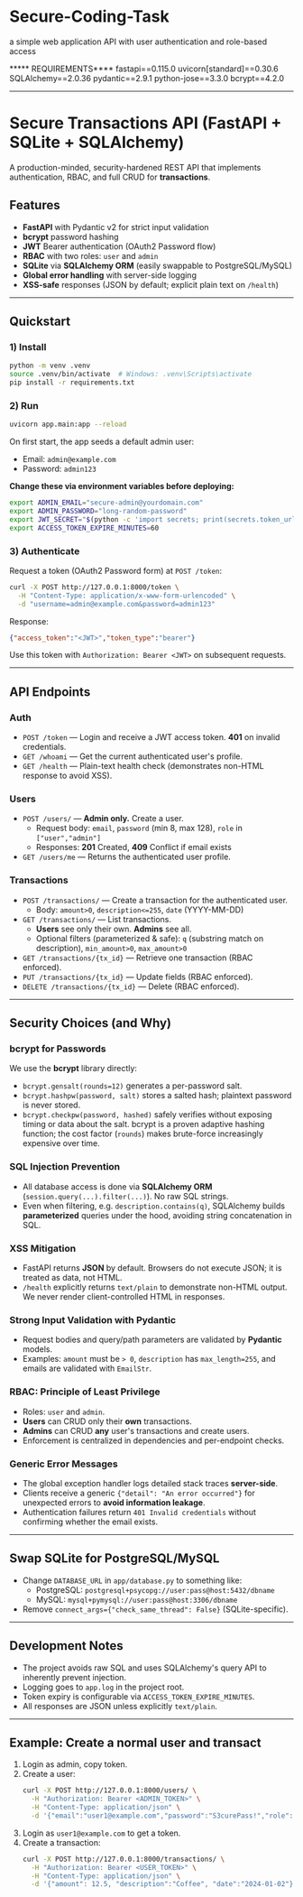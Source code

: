 # Secure-Coding-Task
a simple web application API with user authentication and role-based access

***** REQUIREMENTS****
fastapi==0.115.0
uvicorn[standard]==0.30.6
SQLAlchemy==2.0.36
pydantic==2.9.1
python-jose==3.3.0
bcrypt==4.2.0
***********************

# Secure Transactions API (FastAPI + SQLite + SQLAlchemy)

A production-minded, security-hardened REST API that implements authentication, RBAC, and full CRUD for **transactions**.

## Features
- **FastAPI** with Pydantic v2 for strict input validation
- **bcrypt** password hashing
- **JWT** Bearer authentication (OAuth2 Password flow)
- **RBAC** with two roles: `user` and `admin`
- **SQLite** via **SQLAlchemy ORM** (easily swappable to PostgreSQL/MySQL)
- **Global error handling** with server-side logging
- **XSS-safe** responses (JSON by default; explicit plain text on `/health`)

---

## Quickstart

### 1) Install
```bash
python -m venv .venv
source .venv/bin/activate  # Windows: .venv\Scripts\activate
pip install -r requirements.txt
```

### 2) Run
```bash
uvicorn app.main:app --reload
```

On first start, the app seeds a default admin user:
- Email: `admin@example.com`
- Password: `admin123`

**Change these via environment variables before deploying:**
```bash
export ADMIN_EMAIL="secure-admin@yourdomain.com"
export ADMIN_PASSWORD="long-random-password"
export JWT_SECRET="$(python -c 'import secrets; print(secrets.token_urlsafe(32))')"
export ACCESS_TOKEN_EXPIRE_MINUTES=60
```

### 3) Authenticate
Request a token (OAuth2 Password form) at `POST /token`:
```bash
curl -X POST http://127.0.0.1:8000/token \
  -H "Content-Type: application/x-www-form-urlencoded" \
  -d "username=admin@example.com&password=admin123"
```
Response:
```json
{"access_token":"<JWT>","token_type":"bearer"}
```
Use this token with `Authorization: Bearer <JWT>` on subsequent requests.

---

## API Endpoints

### Auth
- `POST /token` — Login and receive a JWT access token. **401** on invalid credentials.
- `GET /whoami` — Get the current authenticated user's profile.
- `GET /health` — Plain-text health check (demonstrates non-HTML response to avoid XSS).

### Users
- `POST /users/` — **Admin only.** Create a user.
  - Request body: `email`, `password` (min 8, max 128), `role` in `["user","admin"]`
  - Responses: **201** Created, **409** Conflict if email exists
- `GET /users/me` — Returns the authenticated user profile.

### Transactions
- `POST /transactions/` — Create a transaction for the authenticated user.
  - Body: `amount>0`, `description<=255`, `date` (YYYY-MM-DD)
- `GET /transactions/` — List transactions.
  - **Users** see only their own. **Admins** see all.
  - Optional filters (parameterized & safe): `q` (substring match on description), `min_amount>0`, `max_amount>0`
- `GET /transactions/{tx_id}` — Retrieve one transaction (RBAC enforced).
- `PUT /transactions/{tx_id}` — Update fields (RBAC enforced).
- `DELETE /transactions/{tx_id}` — Delete (RBAC enforced).

---

## Security Choices (and Why)

### bcrypt for Passwords
We use the **bcrypt** library directly:
- `bcrypt.gensalt(rounds=12)` generates a per-password salt.
- `bcrypt.hashpw(password, salt)` stores a salted hash; plaintext password is never stored.
- `bcrypt.checkpw(password, hashed)` safely verifies without exposing timing or data about the salt.
bcrypt is a proven adaptive hashing function; the cost factor (`rounds`) makes brute-force increasingly expensive over time.

### SQL Injection Prevention
- All database access is done via **SQLAlchemy ORM** (`session.query(...).filter(...)`). No raw SQL strings.
- Even when filtering, e.g. `description.contains(q)`, SQLAlchemy builds **parameterized** queries under the hood, avoiding string concatenation in SQL.

### XSS Mitigation
- FastAPI returns **JSON** by default. Browsers do not execute JSON; it is treated as data, not HTML.
- `/health` explicitly returns `text/plain` to demonstrate non-HTML output. We never render client-controlled HTML in responses.

### Strong Input Validation with Pydantic
- Request bodies and query/path parameters are validated by **Pydantic** models.
- Examples: `amount` must be `> 0`, `description` has `max_length=255`, and emails are validated with `EmailStr`.

### RBAC: Principle of Least Privilege
- Roles: `user` and `admin`.
- **Users** can CRUD only their **own** transactions.
- **Admins** can CRUD **any** user's transactions and create users.
- Enforcement is centralized in dependencies and per-endpoint checks.

### Generic Error Messages
- The global exception handler logs detailed stack traces **server-side**.
- Clients receive a generic `{"detail": "An error occurred"}` for unexpected errors to **avoid information leakage**.
- Authentication failures return `401 Invalid credentials` without confirming whether the email exists.

---

## Swap SQLite for PostgreSQL/MySQL
- Change `DATABASE_URL` in `app/database.py` to something like:
  - PostgreSQL: `postgresql+psycopg://user:pass@host:5432/dbname`
  - MySQL: `mysql+pymysql://user:pass@host:3306/dbname`
- Remove `connect_args={"check_same_thread": False}` (SQLite-specific).

---

## Development Notes
- The project avoids raw SQL and uses SQLAlchemy's query API to inherently prevent injection.
- Logging goes to `app.log` in the project root.
- Token expiry is configurable via `ACCESS_TOKEN_EXPIRE_MINUTES`.
- All responses are JSON unless explicitly `text/plain`.

---

## Example: Create a normal user and transact
1. Login as admin, copy token.
2. Create a user:
   ```bash
   curl -X POST http://127.0.0.1:8000/users/ \
     -H "Authorization: Bearer <ADMIN_TOKEN>" \
     -H "Content-Type: application/json" \
     -d '{"email":"user1@example.com","password":"S3curePass!","role":"user"}'
   ```
3. Login as `user1@example.com` to get a token.
4. Create a transaction:
   ```bash
   curl -X POST http://127.0.0.1:8000/transactions/ \
     -H "Authorization: Bearer <USER_TOKEN>" \
     -H "Content-Type: application/json" \
     -d '{"amount": 12.5, "description":"Coffee", "date":"2024-01-02"}'
   ```

